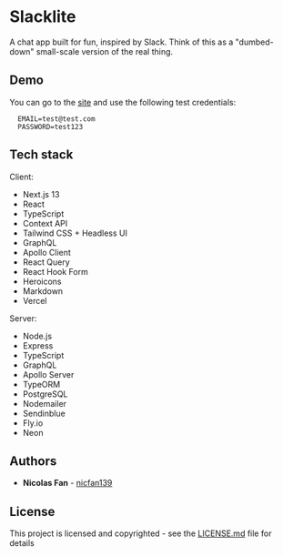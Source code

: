 # Slacklite

A chat app built for fun, inspired by Slack. Think of this as a "dumbed-down" small-scale version of the real thing.

## Demo

You can go to the [site](https://slacklite-client.vercel.app/login) and use the following test credentials:

```
  EMAIL=test@test.com
  PASSWORD=test123
```

## Tech stack

Client:

- Next.js 13
- React
- TypeScript
- Context API
- Tailwind CSS + Headless UI
- GraphQL
- Apollo Client
- React Query
- React Hook Form
- Heroicons
- Markdown
- Vercel

Server:

- Node.js
- Express
- TypeScript
- GraphQL
- Apollo Server
- TypeORM
- PostgreSQL
- Nodemailer
- Sendinblue
- Fly.io
- Neon

## Authors

- **Nicolas Fan** - [nicfan139](https://github.com/nicfan139)

## License

This project is licensed and copyrighted - see the [LICENSE.md](LICENSE.md) file for details
